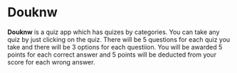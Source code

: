 # Douknw
**Douknw** is a quiz app which has quizes by categories. You can take any quiz by just clicking on the quiz. There will be 5 questions for each quiz you take and there will be 3 options for each questiion.  You will be awarded 5 points for each correct answer and 5 points will be deducted from your score for each wrong answer.
